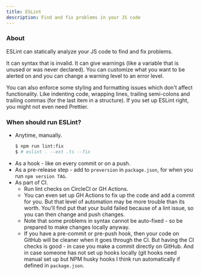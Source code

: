 ```yaml
---
title: ESLint
description: Find and fix problems in your JS code
---
```


### About

ESLint can statically analyze your JS code to find and fix problems.

It can syntax that is invalid. It can give warnings (like a variable that is unused or was never declared). You can customize what you want to be alerted on and you can change a warning level to an error level.

You can also enforce some styling and formatting issues which don't affect functionality. Like indenting code, wrapping lines, trailing semi-colons and trailing commas (for the last item in a structure). If you set up ESLint right, you might not even need Prettier.


### When should run ESLint?

- Anytime, manually.
    ```sh
    $ npm run lint:fix
    $ # eslint . --ext .ts --fix
    ```
- As a hook - like on every commit or on a push.
- As a pre-release step - add to `preversion` in `package.json`, for when you run `npm version TAG`.
- As part of CI.
    - Run lint checks on CircleCI or GH Actions.
    - You can even set up GH Actions to fix up the code and add a commit for you. But that level of automation may be more trouble than its worth. You'll find put that your build failed because of a lint issue, so you can then change and push changes.
    - Note that some problems in syntax cannot be auto-fixed - so be prepared to make changes locally anyway.
    - If you have a pre-commit or pre-push hook, then your code on GitHub will be cleaner when it goes through the CI. But having the CI checks is good - in case you make a commit directly on GitHub. And in case someone has not set up hooks locally (git hooks need manual set up but NPM husky hooks I think run automatically if defined in `package.json`.
